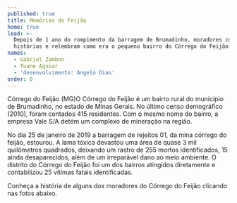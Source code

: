 ```yaml
---
published: true
title: Memórias do Feijão
home: true
lead: >-
  Depois de 1 ano do rompimento da barragem de Brumadinho, moradores contam
  histórias e relembram como era o pequeno bairro do Córrego do Feijão.
names:
  - Gabriel Zambon
  - Tuane Aguiar
  - 'desenvolvimento: Angelo Dias'
order: 0
---
```

<span class="location">Córrego do Feijão (MG)</span>O Córrego do Feijão é um bairro rural do município de Brumadinho, no estado de Minas Gerais. No último censo demográfico (2010), foram contados 415 residentes. Com o mesmo nome do bairro, a empresa Vale S/A detém um complexo de mineração na região.

<div class="video" data-size="small" title="Título descritivo do vídeo para acessibilidade" data-video="Z_-epdpKjrk"></div>

No dia 25 de janeiro de 2019 a barragem de rejeitos 01, da mina córrego do feijão, estourou. A lama tóxica devastou uma área de quase 3 mil quilômetros quadrados, deixando um rastro de 255 mortos identificados, 15 ainda desaparecidos, além de um irreparável dano ao meio ambiente. O distrito do Córrego do Feijão foi um dos bairros atingidos diretamente e contabilizou 25 vítimas fatais identificadas.

Conheça a história de alguns dos moradores do Córrego do Feijão clicando nas fotos abaixo.

<div class="mosaic"></div>
